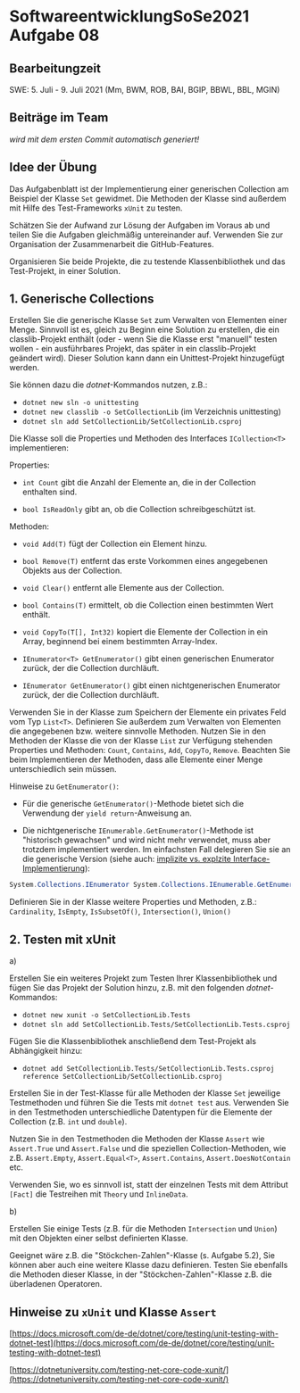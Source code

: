 # SoftwareentwicklungSoSe2021 Aufgabe 08

## Bearbeitungzeit

SWE: 5. Juli - 9. Juli 2021 (Mm, BWM, ROB, BAI, BGIP, BBWL, BBL, MGIN)

## Beiträge im Team

_wird mit dem ersten Commit automatisch generiert!_

## Idee der Übung

Das Aufgabenblatt ist der Implementierung einer generischen Collection am Beispiel der Klasse `Set` gewidmet. Die Methoden der Klasse sind außerdem mit Hilfe des Test-Frameworks `xUnit` zu testen.

Schätzen Sie der Aufwand zur Lösung der Aufgaben im Voraus ab und teilen Sie die Aufgaben gleichmäßig untereinander auf. Verwenden Sie zur Organisation der Zusammenarbeit die GitHub-Features.

Organisieren Sie beide Projekte, die zu testende Klassenbibliothek und das Test-Projekt, in einer Solution.

## 1. Generische Collections

Erstellen Sie die generische Klasse `Set` zum Verwalten von Elementen einer Menge. Sinnvoll ist es, gleich zu Beginn eine Solution zu erstellen, die ein classlib-Projekt enthält (oder - wenn Sie die Klasse erst "manuell" testen wollen - ein ausführbares Projekt, das später in ein classlib-Projekt geändert wird). Dieser Solution kann dann ein Unittest-Projekt hinzugefügt werden.

Sie können dazu die *dotnet*-Kommandos nutzen, z.B.:

+ ```dotnet new sln -o unittesting```
+ ```dotnet new classlib -o SetCollectionLib``` (im Verzeichnis unittesting)
+ ```dotnet sln add SetCollectionLib/SetCollectionLib.csproj```

Die Klasse soll die Properties und Methoden des Interfaces `ICollection<T>` implementieren:

Properties:

+ `int Count` gibt die Anzahl der Elemente an, die in der Collection enthalten sind.

+ `bool IsReadOnly` gibt an, ob die Collection schreibgeschützt ist.

Methoden:

+ `void Add(T)` fügt der Collection ein Element hinzu.

+ `bool Remove(T)` entfernt das erste Vorkommen eines angegebenen Objekts aus der Collection.

+ `void Clear()` entfernt alle Elemente aus der Collection.

+ `bool Contains(T)` ermittelt, ob die Collection einen bestimmten Wert enthält.

+ `void CopyTo(T[], Int32)` kopiert die Elemente der Collection in ein Array, beginnend bei einem bestimmten Array-Index.

+ `IEnumerator<T> GetEnumerator()` gibt einen generischen Enumerator zurück, der die Collection durchläuft.

+ `IEnumerator GetEnumerator()` gibt einen nichtgenerischen Enumerator zurück, der die Collection durchläuft.

Verwenden Sie in der Klasse zum Speichern der Elemente ein  privates Feld vom Typ `List<T>`. Definieren Sie außerdem zum Verwalten von Elementen die angegebenen bzw. weitere sinnvolle Methoden. Nutzen Sie in den Methoden der Klasse die von der Klasse `List` zur Verfügung stehenden Properties und Methoden: `Count`, `Contains`, `Add`, `CopyTo`, `Remove`. Beachten Sie beim Implementieren der Methoden, dass alle Elemente einer Menge unterschiedlich sein müssen.

Hinweise zu `GetEnumerator()`:

+ Für die generische `GetEnumerator()`-Methode bietet sich die Verwendung der `yield return`-Anweisung an.

+ Die nichtgenerische `IEnumerable.GetEnumerator()`-Methode ist "historisch gewachsen" und wird nicht mehr verwendet, muss aber trotzdem implementiert werden. Im einfachsten Fall delegieren Sie sie an die generische Version (siehe auch: [implizite vs. explzite Interface-Implementierung](https://docs.microsoft.com/en-us/dotnet/csharp/programming-guide/interfaces/explicit-interface-implementation)):

```C#
System.Collections.IEnumerator System.Collections.IEnumerable.GetEnumerator() => GetEnumerator();
```

Definieren Sie in der Klasse weitere Properties und Methoden, z.B.:
`Cardinality`, `IsEmpty`, `IsSubsetOf()`, `Intersection()`, `Union()`

## 2. Testen mit xUnit

a)

Erstellen Sie ein weiteres Projekt zum Testen Ihrer Klassenbibliothek und fügen Sie das Projekt der Solution hinzu, z.B. mit den folgenden *dotnet*-Kommandos:

+ ```dotnet new xunit -o SetCollectionLib.Tests```
+ ```dotnet sln add SetCollectionLib.Tests/SetCollectionLib.Tests.csproj```

Fügen Sie die Klassenbibliothek anschließend dem Test-Projekt als Abhängigkeit hinzu:

+ ```dotnet add SetCollectionLib.Tests/SetCollectionLib.Tests.csproj reference SetCollectionLib/SetCollectionLib.csproj```

Erstellen Sie in der Test-Klasse für alle Methoden der Klasse `Set` jeweilige Testmethoden und führen Sie die Tests mit `dotnet test` aus. Verwenden Sie in den Testmethoden unterschiedliche Datentypen für die Elemente der Collection (z.B. `int` und `double`).

Nutzen Sie in den Testmethoden die Methoden der Klasse `Assert` wie `Assert.True` und `Assert.False` und die speziellen Collection-Methoden, wie z.B. `Assert.Empty`, `Assert.Equal<T>`, `Assert.Contains`, `Assert.DoesNotContain` etc.

Verwenden Sie, wo es sinnvoll ist, statt der einzelnen Tests mit dem Attribut `[Fact]` die Testreihen mit `Theory` und `InlineData`.

b)

Erstellen Sie einige Tests (z.B. für die Methoden `Intersection` und `Union`) mit den Objekten einer selbst definierten Klasse.

Geeignet wäre z.B. die "Stöckchen-Zahlen"-Klasse (s. Aufgabe 5.2), Sie können aber auch eine weitere Klasse dazu definieren. Testen Sie ebenfalls die Methoden dieser Klasse, in der "Stöckchen-Zahlen"-Klasse z.B. die überladenen Operatoren.

## Hinweise zu `xUnit` und Klasse `Assert`

[https://docs.microsoft.com/de-de/dotnet/core/testing/unit-testing-with-dotnet-test](https://docs.microsoft.com/de-de/dotnet/core/testing/unit-testing-with-dotnet-test)

[https://dotnetuniversity.com/testing-net-core-code-xunit/](https://dotnetuniversity.com/testing-net-core-code-xunit/)
